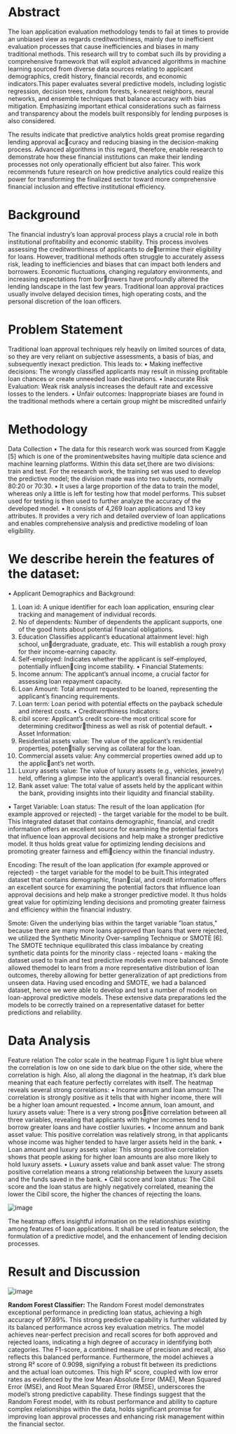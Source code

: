 # Abstract

The loan application evaluation methodology tends to fail at times
to provide an unbiased view as regards creditworthiness, mainly due to inefficient evaluation processes that cause inefficiencies and biases in many traditional methods. This 
research will try to combat such ills by providing a comprehensive framework that will exploit advanced algorithms in machine learning sourced from diverse data sources relating to applicant demographics, credit history, financial records, and economic indicators.This paper evaluates several predictive models, including logistic regression, decision trees, random forests, k-nearest neighbors, neural networks, and ensemble techniques that balance accuracy with bias mitigation. Emphasizing important ethical considerations such as fairness and transparency about the models built responsibly for lending purposes is also considered.

The results indicate that predictive analytics holds great promise regarding lending approval accuracy and reducing biasing in the decision-making process. Advanced algorithms in this regard, therefore, enable research to demonstrate how these financial institutions can make their lending processes not only operationally efficient but also fairer. This work recommends future research on how predictive analytics could realize this power for transforming the finalized sector toward
more comprehensive financial inclusion and effective institutional efficiency.

# Background
The financial industry’s loan approval process plays a crucial role in both institutional profitability and economic stability. This process involves assessing the creditworthiness of applicants to determine their eligibility for loans. However, traditional methods often struggle to accurately assess risk, leading to inefficiencies and biases that can impact both lenders and borrowers.
Economic fluctuations, changing regulatory environments, and increasing expectations from borrowers have profoundly altered the lending landscape in the last few years. Traditional loan approval practices usually involve delayed decision times, high operating costs, and the personal discretion of the loan officers.

#  Problem Statement
Traditional loan approval techniques rely heavily on limited sources of data, so they are very reliant on subjective assessments, a basis of bias, and subsequently inexact prediction. This leads to:
• Making ineffective decisions: The wrongly classified applicants may result in missing
profitable loan chances or create unneeded loan declinations.
• Inaccurate Risk Evaluation: Weak risk analysis increases the default rate and excessive
losses to the lenders.
• Unfair outcomes: Inappropriate biases are found in the traditional methods where a certain
group might be miscredited unfairly

#  Methodology
 Data Collection
• The data for this research work was sourced from Kaggle [5] which is one of the prominentwebsites having multiple data science and machine learning platforms. Within this data set,there are two divisions: train and test. For the research work, the training set was used to develop the predictive model; the division made was into two subsets, normally 80:20 or 70:30.
• It uses a large proportion of the data to train the model, whereas only a little is left for testing how that model performs. This subset used for testing is then used to further analyze the accuracy of the developed model.
• It consists of 4,269 loan applications and 13 key attributes. It provides a very rich and detailed overview of loan applications and enables comprehensive analysis and predictive modeling of loan eligibility.

# We describe herein the features of the dataset:
• Applicant Demographics and Background:
1. Loan id: A unique identifier for each loan application, ensuring clear tracking and management of individual records.
2. No of dependents: Number of dependents the applicant supports, one of the good hints about potential financial obligations.
3. Education Classifies applicant’s educational attainment level: high school, undergraduate, graduate, etc. This will establish a rough proxy for their income-earning
capacity.
4. Self-employed: Indicates whether the applicant is self-employed, potentially influencing income stability.
• Financial Statements:
1. Income annum: The applicant’s annual income, a crucial factor for assessing loan repayment capacity.
2. Loan Amount: Total amount requested to be loaned, representing the applicant’s financing requirements.
3. Loan term: Loan period with potential effects on the payback schedule and interest costs.
• Creditworthiness Indicators:
1. cibil score: Applicant’s credit score-the most critical score for determining creditworthiness as well as risk of potential default.
• Asset Information:
1. Residential assets value: The value of the applicant’s residential properties, potentially serving as collateral for the loan.
2. Commercial assets value: Any commercial properties owned add up to the applicant’s net worth.
3. Luxury assets value: The value of luxury assets (e.g., vehicles, jewelry) held, offering
a glimpse into the applicant’s overall financial resources.
4. Bank asset value: The total value of assets held by the applicant within the bank,
providing insights into their liquidity and financial stability.

• Target Variable:
Loan status: The result of the loan application (for example approved or rejected) - the target variable for the model to be built. This integrated dataset that contains demographic, financial, and credit information offers an excellent source for examining the potential factors that influence loan approval decisions and help make a stronger predictive model. It thus holds great value for optimizing lending decisions and promoting greater fairness and efficiency within the financial industry.

Encoding: The result of the loan application (for example approved or rejected) - the target variable for the model to be built.This integrated dataset that contains demographic, financial, and credit information offers an excellent source for examining the potential factors that influence loan approval decisions and help make a stronger predictive model. It thus holds great value for optimizing lending decisions and promoting greater fairness and efficiency
within the financial industry.

Smote: Given the underlying bias within the target variable ”loan status,” because there are many more loans approved than loans that were rejected, we utilized the Synthetic Minority Over-sampling Technique or SMOTE [6]. The SMOTE technique equilibrated this class imbalance by creating synthetic data points for the minority class - rejected loans - making the dataset used to train and test predictive models even more balanced. Smote allowed themodel to learn from a more representative distribution of loan outcomes, thereby allowing for better generalization of apt predictions from unseen data. Having used encoding and SMOTE, we had a balanced dataset, hence we were able to develop and test a number of models on loan-approval predictive models. These extensive data preparations led the models to be correctly trained on a representative dataset for better predictions and reliability.

# Data Analysis
Feature relation
The color scale in the heatmap Figure 1 is light blue where the correlation is low on one side to
dark blue on the other side, where the correlation is high. Also, all along the diagonal in the
heatmap, it’s dark blue meaning that each feature perfectly correlates with itself.
The heatmap reveals several strong correlations:
• Income annum and loan amount: The correlation is strongly positive as it tells that
with higher income, there will be a higher loan amount requested.
• Income annum, loan amount, and luxury assets value: There is a very strong positive correlation between all three variables, revealing that applicants with higher incomes
tend to borrow greater loans and have costlier luxuries.
• Income annum and bank asset value: This positive correlation was relatively strong,
in that applicants whose income was higher tended to have larger assets held in the bank.
• Loan amount and luxury assets value: This strong positive correlation shows that
people asking for higher loan amounts are also more likely to hold luxury assets.
• Luxury assets value and bank asset value: The strong positive correlation means a
strong relationship between the luxury assets and the funds saved in the bank.
• Cibil score and loan status: The Cibil score and the loan status are highly negatively
correlated, meaning the lower the Cibil score, the higher the chances of rejecting the loans.

![image](https://github.com/user-attachments/assets/0f2dac46-16a9-42ae-8ddf-e664258f6142)

The heatmap offers insightful information on the relationships existing among features of loan
applications. It shall be used in feature selection, the formulation of a predictive model, and the
enhancement of lending decision processes.

 # Result and Discussion

 ![image](https://github.com/user-attachments/assets/00023cf9-179b-4349-bc8c-6001df347ff2)

 **Random Forest Classifier:**
The Random Forest model demonstrates exceptional performance in predicting loan status, achieving a high accuracy of 97.89%. This strong predictive capability is further validated by its balanced performance across key evaluation metrics. The model achieves near-perfect precision and recall scores for both approved and rejected loans, indicating a high degree of accuracy in identifying both categories. The F1-score, a combined measure of precision and recall, also reflects this balanced performance. Furthermore, the model achieves a strong R² score of 0.9098, signifying a robust fit between its predictions and the actual loan outcomes. This high R² score, coupled with low error rates as evidenced by the low Mean Absolute Error (MAE), Mean Squared Error (MSE), and Root Mean Squared Error (RMSE), underscores the model’s strong predictive capability. These findings suggest that the Random Forest model, with its robust performance and ability to capture complex relationships within the data, holds significant promise for improving loan approval processes and enhancing risk management within the financial sector.
